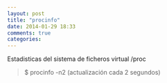 ```yaml
---
layout: post
title: "procinfo"
date: 2014-01-29 18:33
comments: true
categories: 
---
```

Estadisticas del sistema de ficheros virtual /proc

>$ procinfo -n2 (actualización cada 2 segundos)

